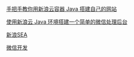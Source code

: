 [手把手教你用新浪云容器 Java 搭建自己的网站](http://blog.sinacloud.com/2016/09/21/docker-java-get-started.html)


[使用新浪云 Java 环境搭建一个简单的微信处理后台](http://blog.sinacloud.com/2016/11/29/java-weixin-demo.html)


[新浪SEA](http://sae.sina.com.cn)

[微信开发](http://wiki.jikexueyuan.com/project/java-wechat/1.html)

```


```
